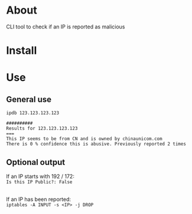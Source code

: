 # About
CLI tool to check if an IP is reported as malicious 
# Install


# Use

## General use

`ipdb 123.123.123.123`<br>

`##########`<br>
`Results for 123.123.123.123`<br>
`===`<br>
`This IP seems to be from CN and is owned by chinaunicom.com`<br>
`There is 0 % confidence this is abusive. Previously reported 2 times`<br>

## Optional output

If an IP starts with 192 / 172:<br>
`Is this IP Public?: False`<br><br>

If an IP has been reported: <br>
`iptables -A INPUT -s <IP> -j DROP`<br>
